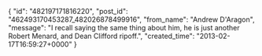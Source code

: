  {
   "id": "482197171816220",
   "post_id": "462493170453287_482026878499916",
   "from_name": "Andrew D'Aragon",
   "message": "I recall saying the same thing about him, he is just another Robert Menard, and Dean Clifford ripoff.",
   "created_time": "2013-02-17T16:59:27+0000"
 }
